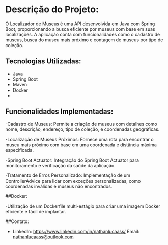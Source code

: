 # Descrição do Projeto:
O Localizador de Museus é uma API desenvolvida em Java com Spring Boot, proporcionando a busca eficiente por museus com base em suas localizações. A aplicação conta com funcionalidades como o cadastro de museus, busca do museu mais próximo e contagem de museus por tipo de coleção.

## Tecnologias Utilizadas:
- Java
- Spring Boot
- Maven
- Docker
- 
## Funcionalidades Implementadas:
-Cadastro de Museus:
Permite a criação de museus com detalhes como nome, descrição, endereço, tipo de coleção, e coordenadas geográficas.

-Localização de Museus Próximos:
Fornece uma rota para encontrar o museu mais próximo com base em uma coordenada e distância máxima especificada.

-Spring Boot Actuator:
Integração do Spring Boot Actuator para monitoramento e verificação da saúde da aplicação.

-Tratamento de Erros Personalizado:
Implementação de um ControllerAdvice para lidar com exceções personalizadas, como coordenadas inválidas e museus não encontrados.

##Docker:

-Utilização de um Dockerfile multi-estágio para criar uma imagem Docker eficiente e fácil de implantar.

##Contato:
- LinkedIn: https://www.linkedin.com/in/nathanlucaass/
Email: nathanlucaass@outlook.com
